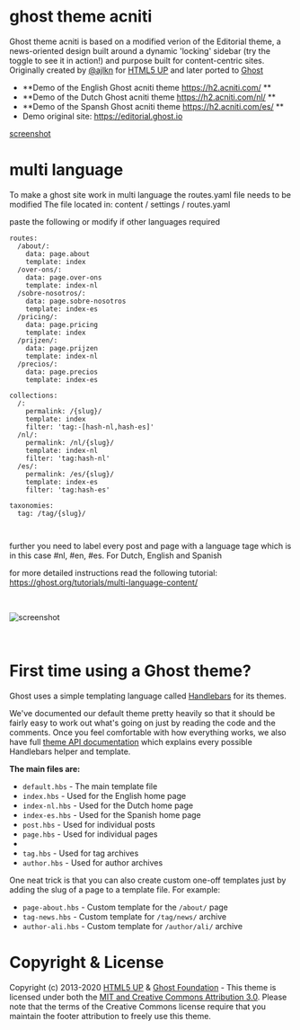 # ghost theme acniti

Ghost theme acniti is based on a modified verion of the Editorial theme, a news-oriented design built around a dynamic 'locking' sidebar (try the toggle to see it in action!) and purpose built for content-centric sites. Originally created by [@ajlkn](https://twitter.com/ajlkn) for [HTML5 UP](https://html5up.net) and later ported to [Ghost](https://ghost.org)

- **Demo of the English Ghost acniti theme https://h2.acniti.com/ **
- **Demo of the Dutch Ghost acniti theme https://h2.acniti.com/nl/ **
- **Demo of the Spansh Ghost acniti theme https://h2.acniti.com/es/ **
- Demo original site: https://editorial.ghost.io


[screenshot](https://raw.githubusercontent.com/erikvanberkum/ghost-theme-acniti/branch/path/assets/h2_acniti_front_page.jpg) 

# multi language

To make a ghost site work in multi language the routes.yaml file needs to be modified
The file located in: content / settings / routes.yaml

paste the following or modify if other languages required

```
routes:
  /about/:
    data: page.about
    template: index
  /over-ons/:
    data: page.over-ons
    template: index-nl
  /sobre-nosotros/:
    data: page.sobre-nosotros
    template: index-es
  /pricing/:
    data: page.pricing
    template: index
  /prijzen/:
    data: page.prijzen
    template: index-nl
  /precios/:
    data: page.precios
    template: index-es

collections:
  /:
    permalink: /{slug}/
    template: index
    filter: 'tag:-[hash-nl,hash-es]'
  /nl/:
    permalink: /nl/{slug}/
    template: index-nl
    filter: 'tag:hash-nl'
  /es/:
    permalink: /es/{slug}/
    template: index-es
    filter: 'tag:hash-es'

taxonomies:
  tag: /tag/{slug}/

 
```

further you need to label every post and page with a language tage which is in this case #nl, #en, #es. For Dutch, English and Spanish

for more detailed instructions read the following tutorial:
https://ghost.org/tutorials/multi-language-content/





&nbsp;

![screenshot](https://user-images.githubusercontent.com/120485/49328081-0e192680-f59d-11e8-808a-e6d6bcfa8419x.png)


&nbsp;

# First time using a Ghost theme?

Ghost uses a simple templating language called [Handlebars](http://handlebarsjs.com/) for its themes.

We've documented our default theme pretty heavily so that it should be fairly easy to work out what's going on just by reading the code and the comments. Once you feel comfortable with how everything works, we also have full [theme API documentation](https://themes.ghost.org) which explains every possible Handlebars helper and template.

**The main files are:**

- `default.hbs` - The main template file
- `index.hbs` - Used for the English home page
- `index-nl.hbs` - Used for the Dutch home page
- `index-es.hbs` - Used for the Spanish home page
- `post.hbs` - Used for individual posts
- `page.hbs` - Used for individual pages
-
- `tag.hbs` - Used for tag archives
- `author.hbs` - Used for author archives

One neat trick is that you can also create custom one-off templates just by adding the slug of a page to a template file. For example:

- `page-about.hbs` - Custom template for the `/about/` page
- `tag-news.hbs` - Custom template for `/tag/news/` archive
- `author-ali.hbs` - Custom template for `/author/ali/` archive



# Copyright & License

Copyright (c) 2013-2020 [HTML5 UP](https://htmlup.net) & [Ghost Foundation](https://ghost.org) - This theme is licensed under both the [MIT and Creative Commons Attribution 3.0](LICENSE). Please note that the terms of the Creative Commons license require that you maintain the footer attribution to freely use this theme.
